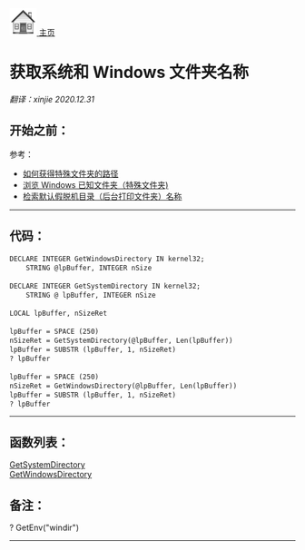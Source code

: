 [<img src="../images/home.png"> 主页 ](https://github.com/VFP9/Win32API)  

# 获取系统和 Windows 文件夹名称
_翻译：xinjie  2020.12.31_

## 开始之前：
参考：

* [如何获得特殊文件夹的路径](sample_415.md)  
* [浏览 Windows 已知文件夹（特殊文件夹)](sample_576.md)  
* [检索默认假脱机目录（后台打印文件夹）名称](sample_358.md)  
  
***  


## 代码：
```foxpro  
DECLARE INTEGER GetWindowsDirectory IN kernel32;
	STRING @lpBuffer, INTEGER nSize

DECLARE INTEGER GetSystemDirectory IN kernel32;
	STRING @ lpBuffer, INTEGER nSize

LOCAL lpBuffer, nSizeRet

lpBuffer = SPACE (250)
nSizeRet = GetSystemDirectory(@lpBuffer, Len(lpBuffer))
lpBuffer = SUBSTR (lpBuffer, 1, nSizeRet)
? lpBuffer

lpBuffer = SPACE (250)
nSizeRet = GetWindowsDirectory(@lpBuffer, Len(lpBuffer))
lpBuffer = SUBSTR (lpBuffer, 1, nSizeRet)
? lpBuffer  
```  
***  


## 函数列表：
[GetSystemDirectory](../libraries/kernel32/GetSystemDirectory.md)  
[GetWindowsDirectory](../libraries/kernel32/GetWindowsDirectory.md)  

## 备注：
? GetEnv("windir")  
  
***  


